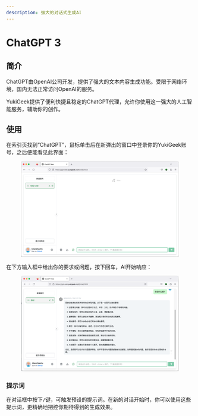 ```yaml
---
description: 强大的对话式生成AI
---
```


# ChatGPT 3

## 简介

ChatGPT由OpenAI公司开发，提供了强大的文本内容生成功能。受限于网络环境，国内无法正常访问OpenAI的服务。

YukiGeek提供了便利快捷且稳定的ChatGPT代理，允许你使用这一强大的人工智能服务，辅助你的创作。

## 使用

在索引页找到“ChatGPT”，鼠标单击后在新弹出的窗口中登录你的YukiGeek账号，之后便能看见此界面：

<figure><img src="../.gitbook/assets/image (1).png" alt=""><figcaption></figcaption></figure>

在下方输入框中给出你的要求或问题，按下回车，AI开始响应：

<figure><img src="../.gitbook/assets/image (2).png" alt=""><figcaption></figcaption></figure>

### 提示词

在对话框中按下`/`键，可触发预设的提示词。在新的对话开始时，你可以使用这些提示词，更精确地把控你期待得到的生成效果。
